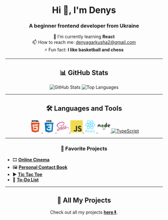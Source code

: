 <h1 align="center">Hi 👋, I'm Denys</h1>
<h3 align="center">A beginner frontend developer from Ukraine</h3>

<p align="center">
  🌱 I’m currently learning <strong>React</strong> <br>
  📫 How to reach me: <a href="mailto:denyagarkusha2@gmail.com">denyagarkusha2@gmail.com</a> <br>
  ⚡ Fun fact: <strong>I like basketball and chess</strong>
</p>

---

<h2 align="center">📊 GitHub Stats</h2>
<div align="center">
  <img src="https://github-readme-stats.vercel.app/api?username=DenysHV1&show_icons=true&theme=algolia&count_private=false" alt="GitHub Stats" width="49%" />
  <img src="https://github-readme-stats.vercel.app/api/top-langs/?username=DenysHV1&layout=compact&theme=algolia" alt="Top Languages" width="44%" />
</div>

---

<h2 align="center">🛠️ Languages and Tools</h2>
<p align="center">
  <a href="https://www.w3.org/html/" target="_blank" rel="noreferrer">
    <img src="https://raw.githubusercontent.com/devicons/devicon/master/icons/html5/html5-original-wordmark.svg" alt="HTML5" width="40" height="40" />
  </a>
  <a href="https://www.w3schools.com/css/" target="_blank" rel="noreferrer">
    <img src="https://raw.githubusercontent.com/devicons/devicon/master/icons/css3/css3-original-wordmark.svg" alt="CSS3" width="40" height="40" />
  </a>
  <a href="https://sass-lang.com" target="_blank" rel="noreferrer">
    <img src="https://raw.githubusercontent.com/devicons/devicon/master/icons/sass/sass-original.svg" alt="SASS" width="40" height="40" />
  </a>
  <a href="https://developer.mozilla.org/en-US/docs/Web/JavaScript" target="_blank" rel="noreferrer">
    <img src="https://raw.githubusercontent.com/devicons/devicon/master/icons/javascript/javascript-original.svg" alt="JavaScript" width="40" height="40" />
  </a>
  <a href="https://reactjs.org/" target="_blank" rel="noreferrer">
    <img src="https://raw.githubusercontent.com/devicons/devicon/master/icons/react/react-original-wordmark.svg" alt="React" width="40" height="40" />
  </a>
  <a href="https://nodejs.org" target="_blank" rel="noreferrer">
    <img src="https://raw.githubusercontent.com/devicons/devicon/master/icons/nodejs/nodejs-original-wordmark.svg" alt="Node.js" width="40" height="40" />
  </a>
  <a href="https://www.typescriptlang.org/" target="_blank" rel="noreferrer">
    <img src="https://braincavesoft.com/main/images/icons/typescript.png" alt="TypeScript" width="40" height="40" />
  </a>
</p>

---

<h3 align="center">🎨 Favorite Projects</h3>
<ul>
  <li>🎞️ <a href="https://react-cinema-five.vercel.app/" target="_blank"><strong>Online Cinema</strong></a></li>
  <li>🖼️ <a href="https://goit-react-hw-08-omega-roan.vercel.app/" target="_blank"><strong>Personal Contact Book</strong></a></li>
  <li>▶️ <a href="https://denyshv1.github.io/tic-tac-toe/" target="_blank"><strong>Tic Tac Toe</strong></a></li>
  <li>📃 <a href="https://denyshv1.github.io/todoList-react/" target="_blank"><strong>To-Do List</strong></a></li>
</ul>

---

<h2 align="center">📌 All My Projects</h2>
<p align="center">
  Check out all my projects <a href="https://denyshv1.github.io/DENYS_HV-PORTFOLIO/" target="_blank"><strong>here ⏬</strong></a>.
</p>

